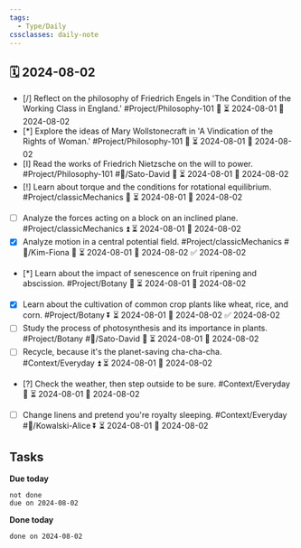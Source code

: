 ```yaml
---
tags:
  - Type/Daily
cssclasses: daily-note
---
```


## 🗓️ 2024-08-02

- [/] Reflect on the philosophy of Friedrich Engels in 'The Condition of the Working Class in England.' #Project/Philosophy-101 🔽 ⏳ 2024-08-01 📅 2024-08-02
- [*] Explore the ideas of Mary Wollstonecraft in 'A Vindication of the Rights of Woman.' #Project/Philosophy-101 🔽 ⏳ 2024-08-01 📅 2024-08-02
- [I] Read the works of Friedrich Nietzsche on the will to power. #Project/Philosophy-101 #👤/Sato-David 🔼 ⏳ 2024-08-01 📅 2024-08-02
- [!] Learn about torque and the conditions for rotational equilibrium. #Project/classicMechanics 🔺 ⏳ 2024-08-01 📅 2024-08-02
- [ ] Analyze the forces acting on a block on an inclined plane. #Project/classicMechanics ⏫ ⏳ 2024-08-01 📅 2024-08-02
- [x] Analyze motion in a central potential field. #Project/classicMechanics #👤/Kim-Fiona 🔺 ⏳ 2024-08-01 📅 2024-08-02 ✅ 2024-08-02
- [*] Learn about the impact of senescence on fruit ripening and abscission. #Project/Botany 🔼 ⏳ 2024-08-01 📅 2024-08-02
- [x] Learn about the cultivation of common crop plants like wheat, rice, and corn. #Project/Botany ⏬ ⏳ 2024-08-01 📅 2024-08-02 ✅ 2024-08-02
- [ ] Study the process of photosynthesis and its importance in plants. #Project/Botany #👤/Sato-David 🔼 ⏳ 2024-08-01 📅 2024-08-02
- [ ] Recycle, because it's the planet-saving cha-cha-cha. #Context/Everyday ⏫ ⏳ 2024-08-01 📅 2024-08-02
- [?] Check the weather, then step outside to be sure. #Context/Everyday 🔺 ⏳ 2024-08-01 📅 2024-08-02
- [ ] Change linens and pretend you're royalty sleeping. #Context/Everyday #👤/Kowalski-Alice ⏬ ⏳ 2024-08-01 📅 2024-08-02

## Tasks

**Due today**

```tasks
not done
due on 2024-08-02
```

**Done today**

```tasks
done on 2024-08-02
```
            